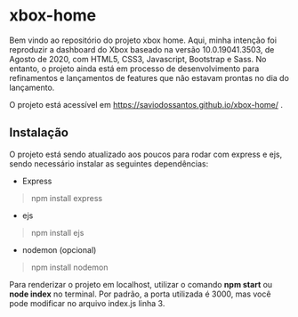 # xbox-home

Bem vindo ao repositório do projeto xbox home. 
Aqui, minha intenção foi reproduzir a dashboard do Xbox baseado na versão 10.0.19041.3503, de Agosto de 2020, com HTML5, CSS3, Javascript, Bootstrap e Sass. No entanto, o projeto ainda está em processo de desenvolvimento para refinamentos e lançamentos de features que não estavam prontas no dia do lançamento.

O projeto está acessível em https://saviodossantos.github.io/xbox-home/ .

## Instalação

O projeto está sendo atualizado aos poucos para rodar com express e ejs, sendo necessário instalar as seguintes dependências:

- Express
> npm install express

- ejs
> npm install ejs

- nodemon (opcional)
> npm install nodemon

Para renderizar o projeto em localhost, utilizar o comando **npm start** ou **node index** no terminal.
Por padrão, a porta utilizada é 3000, mas você pode modificar no arquivo index.js linha 3.
